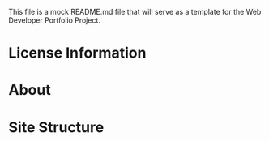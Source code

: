 This file is a mock README.md file that will serve as a template for the Web Developer Portfolio Project.

# License Information

# About

# Site Structure
